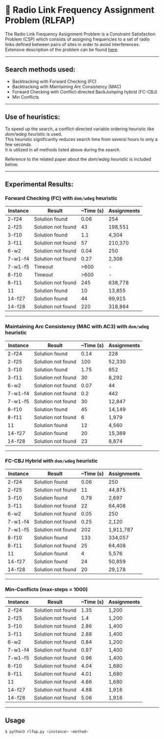# 📡 Radio Link Frequency Assignment Problem (RLFAP)

The Radio Link Frequency Assignment Problem is a Constraint Satisfaction Problem (CSP) which consists of assigning frequencies to a set of radio links defined between pairs of sites in order to avoid interferences.  
Extensive description of the problem can be found [here](https://miat.inrae.fr/schiex/rlfap.shtml).  

---

## Search methods used:
- Backtracking with Forward Checking (FC)
- Backtracking with Maintaining Arc Consistency (MAC)
- Forward Checking with Conflict-directed BackJumping hybrid (FC-CBJ)
- Min Conflicts

---

## Use of heuristics:
To speed up the search, a conflict-directed variable ordering heuristic like *dom/wdeg heuristic* is used.  
This heuristic significantly reduces search time from several hours to only a few seconds.  
It is utilized in all methods listed above during the search.  

Reference to the related paper about the *dom/wdeg heuristic* is included below.

---

## Experimental Results:

### Forward Checking (FC) with `dom/wdeg` heuristic

| Instance   | Result               | ~Time (s) | Assignments |
|------------|----------------------|-----------|-------------|
| 2-f24      | Solution found       | 0.06      | 254         |
| 2-f25      | Solution not found   | 43        | 198,551     |
| 3-f10      | Solution found       | 1.1       | 4,304       |
| 3-f11      | Solution not found   | 57        | 210,370     |
| 6-w2       | Solution not found   | 0.04      | 250         |
| 7-w1-f4    | Solution not found   | 0.27      | 2,308       |
| 7-w1-f5    | Timeout              | >600      | -           |
| 8-f10      | Timeout              | >600      | -           |
| 8-f11      | Solution not found   | 245       | 638,778     |
| 11         | Solution found       | 10        | 13,855      |
| 14-f27     | Solution found       | 44        | 99,915      |
| 14-f28     | Solution not found   | 220       | 318,864     |

---

### Maintaining Arc Consistency (MAC with AC3) with `dom/wdeg` heuristic

| Instance   | Result               | ~Time (s) | Assignments |
|------------|----------------------|-----------|-------------|
| 2-f24      | Solution found       | 0.14      | 228         |
| 2-f25      | Solution not found   | 100       | 52,330      |
| 3-f10      | Solution found       | 1.75      | 852         |
| 3-f11      | Solution not found   | 30        | 8,292       |
| 6-w2       | Solution not found   | 0.07      | 44          |
| 7-w1-f4    | Solution not found   | 0.2       | 442         |
| 7-w1-f5    | Solution not found   | 30        | 12,847      |
| 8-f10      | Solution found       | 45        | 14,149      |
| 8-f11      | Solution not found   | 6         | 1,979       |
| 11         | Solution found       | 12        | 4,560       |
| 14-f27     | Solution found       | 20        | 15,389      |
| 14-f28     | Solution not found   | 23        | 8,874       |

---

### FC-CBJ Hybrid with `dom/wdeg` heuristic

| Instance   | Result               | ~Time (s) | Assignments |
|------------|----------------------|-----------|-------------|
| 2-f24      | Solution found       | 0.06      | 250         |
| 2-f25      | Solution not found   | 11        | 44,875      |
| 3-f10      | Solution found       | 0.79      | 2,697       |
| 3-f11      | Solution not found   | 22        | 64,408      |
| 6-w2       | Solution not found   | 0.05      | 250         |
| 7-w1-f4    | Solution not found   | 0.25      | 2,120       |
| 7-w1-f5    | Solution not found   | 202       | 1,911,787   |
| 8-f10      | Solution found       | 133       | 334,057     |
| 8-f11      | Solution not found   | 25        | 64,408      |
| 11         | Solution found       | 4         | 5,576       |
| 14-f27     | Solution found       | 24        | 50,859      |
| 14-f28     | Solution not found   | 20        | 29,178      |

---

### Min-Conflicts (max-steps = 1000)

| Instance   | Result               | ~Time (s) | Assignments |
|------------|----------------------|-----------|-------------|
| 2-f24      | Solution not found   | 1.35      | 1,200       |
| 2-f25      | Solution not found   | 1.4       | 1,200       |
| 3-f10      | Solution not found   | 2.86      | 1,400       |
| 3-f11      | Solution not found   | 2.88      | 1,400       |
| 6-w2       | Solution not found   | 0.84      | 1,200       |
| 7-w1-f4    | Solution not found   | 0.97      | 1,400       |
| 7-w1-f5    | Solution not found   | 0.96      | 1,400       |
| 8-f10      | Solution not found   | 4.04      | 1,680       |
| 8-f11      | Solution not found   | 4.01      | 1,680       |
| 11         | Solution not found   | 4.66      | 1,680       |
| 14-f27     | Solution not found   | 4.88      | 1,916       |
| 14-f28     | Solution not found   | 5.06      | 1,916       |

---

## Usage

```bash
$ python3 rlfap.py <instance> <method>
